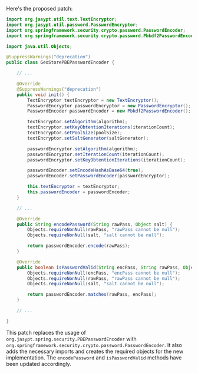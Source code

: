 Here's the proposed patch:
```java
import org.jasypt.util.text.TextEncryptor;
import org.jasypt.util.password.PasswordEncryptor;
import org.springframework.security.crypto.password.PasswordEncoder;
import org.springframework.security.crypto.password.Pbkdf2PasswordEncoder;

import java.util.Objects;

@SuppressWarnings("deprecation")
public class GeoStorePBEPasswordEncoder {

    // ...

    @Override
    @SuppressWarnings("deprecation")
    public void init() {
        TextEncryptor textEncryptor = new TextEncryptor();
        PasswordEncryptor passwordEncryptor = new PasswordEncryptor();
        PasswordEncoder passwordEncoder = new Pbkdf2PasswordEncoder();

        textEncryptor.setAlgorithm(algorithm);
        textEncryptor.setKeyObtentionIterations(iterationCount);
        textEncryptor.setPoolSize(poolSize);
        textEncryptor.setSaltGenerator(saltGenerator);

        passwordEncryptor.setAlgorithm(algorithm);
        passwordEncryptor.setIterationCount(iterationCount);
        passwordEncryptor.setKeyObtentionIterations(iterationCount);

        passwordEncoder.setEncodeHashAsBase64(true);
        passwordEncoder.setPasswordEncoder(passwordEncryptor);

        this.textEncryptor = textEncryptor;
        this.passwordEncoder = passwordEncoder;
    }

    // ...

    @Override
    public String encodePassword(String rawPass, Object salt) {
        Objects.requireNonNull(rawPass, "rawPass cannot be null");
        Objects.requireNonNull(salt, "salt cannot be null");

        return passwordEncoder.encode(rawPass);
    }

    @Override
    public boolean isPasswordValid(String encPass, String rawPass, Object salt) {
        Objects.requireNonNull(encPass, "encPass cannot be null");
        Objects.requireNonNull(rawPass, "rawPass cannot be null");
        Objects.requireNonNull(salt, "salt cannot be null");

        return passwordEncoder.matches(rawPass, encPass);
    }

    // ...

}
```
This patch replaces the usage of `org.jasypt.spring.security.PBEPasswordEncoder` with `org.springframework.security.crypto.password.PasswordEncoder`. It also adds the necessary imports and creates the required objects for the new implementation. The `encodePassword` and `isPasswordValid` methods have been updated accordingly.